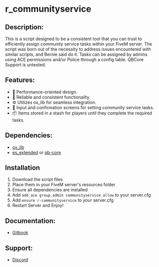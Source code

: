 # r_communityservice

## Description:
This is a script designed to be a consistent tool that you can trust to efficiently assign community service tasks within your FiveM server. The script was born out of the necessity to address issues encountered with similar scripts, and Bernie said do it. Tasks can be assigned by admins using ACE permissions and/or Police through a config table.
QBCore Support is untested.

## Features:
- 🚀 Performance-oriented design.
- 🔄 Reliable and consistent functionality.
- ⚙️ Utilizes ox_lib for seamless integration.
- 📝 Input and confirmation screens for setting community service tasks.
- 📦 Items stored in a stash for players until they complete the required tasks.

## Dependencies:
- [ox_lib](https://github.com/overextended/ox_lib/releases)
- [es_extended](https://github.com/esx-framework) or [qb-core](https://github.com/qbcore-framework)

## Installation
1. Download the script files
2. Place them in your FiveM server's resources folder
3. Ensure all dependencies are installed
4. Add `add_ace group.admin communityservice allow` to your server.cfg
5. Add `ensure r-communityservice` to your server.cfg
6. Restart Server and Enjoy!

## Documentation:
- [Gitbook](https://r-scripts-1.gitbook.io/r_scripts-docs./free-resources/r_communityservice)

## Support:
- [Discord](https://discord.gg/8TzrRRheV5)
